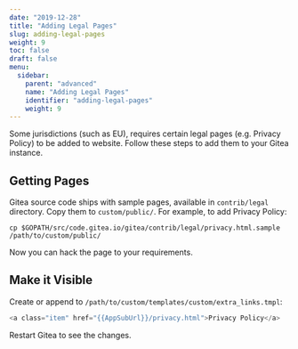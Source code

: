 ```yaml
---
date: "2019-12-28"
title: "Adding Legal Pages"
slug: adding-legal-pages
weight: 9
toc: false
draft: false
menu:
  sidebar:
    parent: "advanced"
    name: "Adding Legal Pages"
    identifier: "adding-legal-pages"
    weight: 9
---
```


Some jurisdictions (such as EU), requires certain legal pages (e.g. Privacy Policy) to be added to website. Follow these steps to add them to your Gitea instance.

## Getting Pages

Gitea source code ships with sample pages, available in `contrib/legal` directory. Copy them to `custom/public/`. For example, to add Privacy Policy:

```
cp $GOPATH/src/code.gitea.io/gitea/contrib/legal/privacy.html.sample /path/to/custom/public/
```

Now you can hack the page to your requirements.

## Make it Visible

Create or append to `/path/to/custom/templates/custom/extra_links.tmpl`:

```go
<a class="item" href="{{AppSubUrl}}/privacy.html">Privacy Policy</a>
```

Restart Gitea to see the changes.
